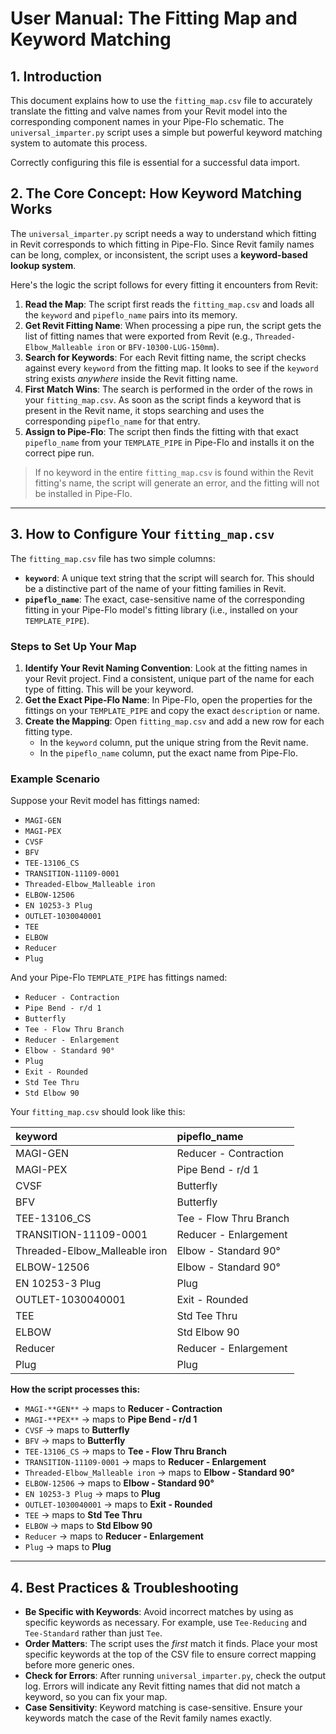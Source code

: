# User Manual: The Fitting Map and Keyword Matching

## 1. Introduction

This document explains how to use the `fitting_map.csv` file to accurately translate the fitting and valve names from your Revit model into the corresponding component names in your Pipe-Flo schematic. The `universal_imparter.py` script uses a simple but powerful keyword matching system to automate this process.

Correctly configuring this file is essential for a successful data import.

## 2. The Core Concept: How Keyword Matching Works

The `universal_imparter.py` script needs a way to understand which fitting in Revit corresponds to which fitting in Pipe-Flo. Since Revit family names can be long, complex, or inconsistent, the script uses a **keyword-based lookup system**.

Here's the logic the script follows for every fitting it encounters from Revit:

1. **Read the Map**: The script first reads the `fitting_map.csv` and loads all the `keyword` and `pipeflo_name` pairs into its memory.  
2. **Get Revit Fitting Name**: When processing a pipe run, the script gets the list of fitting names that were exported from Revit (e.g., `Threaded-Elbow_Malleable iron` or `BFV-10300-LUG-150mm`).  
3. **Search for Keywords**: For each Revit fitting name, the script checks against every `keyword` from the fitting map. It looks to see if the `keyword` string exists *anywhere* inside the Revit fitting name.  
4. **First Match Wins**: The search is performed in the order of the rows in your `fitting_map.csv`. As soon as the script finds a keyword that is present in the Revit name, it stops searching and uses the corresponding `pipeflo_name` for that entry.  
5. **Assign to Pipe-Flo**: The script then finds the fitting with that exact `pipeflo_name` from your `TEMPLATE_PIPE` in Pipe-Flo and installs it on the correct pipe run.  

> If no keyword in the entire `fitting_map.csv` is found within the Revit fitting's name, the script will generate an error, and the fitting will not be installed in Pipe-Flo.

---

## 3. How to Configure Your `fitting_map.csv`

The `fitting_map.csv` file has two simple columns:

* **`keyword`**: A unique text string that the script will search for. This should be a distinctive part of the name of your fitting families in Revit.  
* **`pipeflo_name`**: The exact, case-sensitive name of the corresponding fitting in your Pipe-Flo model's fitting library (i.e., installed on your `TEMPLATE_PIPE`).  

### Steps to Set Up Your Map

1. **Identify Your Revit Naming Convention**: Look at the fitting names in your Revit project. Find a consistent, unique part of the name for each type of fitting. This will be your keyword.  
2. **Get the Exact Pipe-Flo Name**: In Pipe-Flo, open the properties for the fittings on your `TEMPLATE_PIPE` and copy the exact `description` or name.  
3. **Create the Mapping**: Open `fitting_map.csv` and add a new row for each fitting type.  
   * In the `keyword` column, put the unique string from the Revit name.  
   * In the `pipeflo_name` column, put the exact name from Pipe-Flo.  

### Example Scenario

Suppose your Revit model has fittings named:

* `MAGI-GEN`  
* `MAGI-PEX`  
* `CVSF`  
* `BFV`  
* `TEE-13106_CS`  
* `TRANSITION-11109-0001`  
* `Threaded-Elbow_Malleable iron`  
* `ELBOW-12506`  
* `EN 10253-3 Plug`  
* `OUTLET-1030040001`  
* `TEE`  
* `ELBOW`  
* `Reducer`  
* `Plug`  

And your Pipe-Flo `TEMPLATE_PIPE` has fittings named:

* `Reducer - Contraction`  
* `Pipe Bend - r/d 1`  
* `Butterfly`  
* `Tee - Flow Thru Branch`  
* `Reducer - Enlargement`  
* `Elbow - Standard 90°`  
* `Plug`  
* `Exit - Rounded`  
* `Std Tee Thru`  
* `Std Elbow 90`  

Your `fitting_map.csv` should look like this:

| keyword                        | pipeflo_name               |
| :----------------------------- | :------------------------ |
| MAGI-GEN                        | Reducer - Contraction     |
| MAGI-PEX                        | Pipe Bend - r/d 1         |
| CVSF                            | Butterfly                 |
| BFV                             | Butterfly                 |
| TEE-13106_CS                     | Tee - Flow Thru Branch    |
| TRANSITION-11109-0001           | Reducer - Enlargement     |
| Threaded-Elbow_Malleable iron   | Elbow - Standard 90°      |
| ELBOW-12506                     | Elbow - Standard 90°      |
| EN 10253-3 Plug                  | Plug                      |
| OUTLET-1030040001                | Exit - Rounded            |
| TEE                             | Std Tee Thru              |
| ELBOW                           | Std Elbow 90              |
| Reducer                         | Reducer - Enlargement     |
| Plug                            | Plug                      |

**How the script processes this:**

* `MAGI-**GEN**` → maps to **Reducer - Contraction**  
* `MAGI-**PEX**` → maps to **Pipe Bend - r/d 1**  
* `CVSF` → maps to **Butterfly**  
* `BFV` → maps to **Butterfly**  
* `TEE-13106_CS` → maps to **Tee - Flow Thru Branch**  
* `TRANSITION-11109-0001` → maps to **Reducer - Enlargement**  
* `Threaded-Elbow_Malleable iron` → maps to **Elbow - Standard 90°**  
* `ELBOW-12506` → maps to **Elbow - Standard 90°**  
* `EN 10253-3 Plug` → maps to **Plug**  
* `OUTLET-1030040001` → maps to **Exit - Rounded**  
* `TEE` → maps to **Std Tee Thru**  
* `ELBOW` → maps to **Std Elbow 90**  
* `Reducer` → maps to **Reducer - Enlargement**  
* `Plug` → maps to **Plug**

---

## 4. Best Practices & Troubleshooting

* **Be Specific with Keywords**: Avoid incorrect matches by using as specific keywords as necessary. For example, use `Tee-Reducing` and `Tee-Standard` rather than just `Tee`.  
* **Order Matters**: The script uses the *first* match it finds. Place your most specific keywords at the top of the CSV file to ensure correct mapping before more generic ones.  
* **Check for Errors**: After running `universal_imparter.py`, check the output log. Errors will indicate any Revit fitting names that did not match a keyword, so you can fix your map.  
* **Case Sensitivity**: Keyword matching is case-sensitive. Ensure your keywords match the case of the Revit family names exactly.
